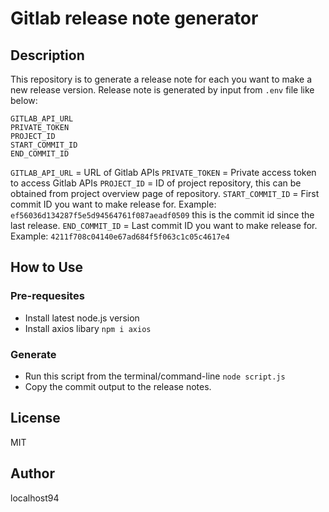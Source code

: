 # Gitlab release note generator

## Description
This repository is to generate a release note for each you want to make a new release version.
Release note is generated by input from `.env` file like below:
```
GITLAB_API_URL
PRIVATE_TOKEN
PROJECT_ID
START_COMMIT_ID
END_COMMIT_ID
```
`GITLAB_API_URL` = URL of Gitlab APIs
`PRIVATE_TOKEN` = Private access token to access Gitlab APIs
`PROJECT_ID` = ID of project repository, this can be obtained from project overview page of repository.
`START_COMMIT_ID` = First commit ID you want to make release for. Example: `ef56036d134287f5e5d94564761f087aeadf0509` this is the commit id since the last release.
`END_COMMIT_ID` = Last commit ID you want to make release for. Example: `4211f708c04140e67ad684f5f063c1c05c4617e4`

## How to Use
### Pre-requesites
- Install latest node.js version
- Install axios libary `npm i axios`

### Generate
- Run this script from the terminal/command-line `node script.js`
- Copy the commit output to the release notes.

## License
MIT

## Author
localhost94